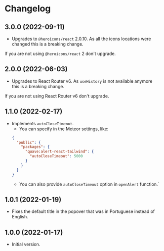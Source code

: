 # Changelog

## 3.0.0 (2022-09-11)

- Upgrades to `@heroicons/react` 2.0.10. As all the icons locations were changed this is a breaking change.

If you are not using `@heroicons/react` 2 don't upgrade.

## 2.0.0 (2022-06-03)

- Upgrades to React Router v6. As `useHistory` is not available anymore this is a breaking change.

If you are not using React Router v6 don't upgrade.

## 1.1.0 (2022-02-17)

- Implements `autoCloseTimeout`.
  - You can specify in the Meteor settings, like:
  ```json
  {
    "public": {
      "packages": {
        "quave:alert-react-tailwind": {
          "autoCloseTimeout": 5000
        }
      }
    }
  }
  ```
  - You can also provide `autoCloseTimeout` option in `openAlert` function.`

## 1.0.1 (2022-01-19)

- Fixes the default title in the popover that was in Portuguese instead of English.

## 1.0.0 (2022-01-17)

- Initial version.
